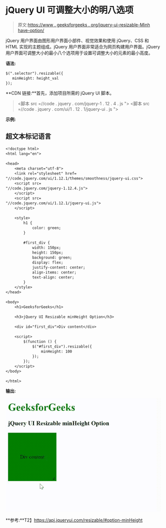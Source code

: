 # jQuery UI 可调整大小的明八选项

> 原文:[https://www . geeksforgeeks . org/jquery-ui-resizable-Minh have-option/](https://www.geeksforgeeks.org/jquery-ui-resizable-minheight-option/)

jQuery 用户界面由图形用户界面小部件、视觉效果和使用 jQuery、CSS 和 HTML 实现的主题组成。jQuery 用户界面非常适合为网页构建用户界面。jQuery 用户界面可调整大小的最小八个选项用于设置可调整大小的元素的最小高度。

**语法:**

```
$(".selector").resizable({
   minHeight: height_val
});
```

**CDN 链接:**首先，添加项目所需的 jQuery UI 脚本。

> <link rel="”stylesheet”" href="”//code.jquery.com/ui/1.12.1/themes/smoothness/jquery-ui.css”">
> <脚本 src =//code . jquery . com/jquery-1 . 12 . 4 . js "></脚本>
> <脚本 src =//code . jquery . com/ui/1 . 12 . 1/jquery-ui . js "></脚本>

**示例:**

## 超文本标记语言

```
<!doctype html>
<html lang="en">

<head>
    <meta charset="utf-8">
    <link rel="stylesheet" href=
"//code.jquery.com/ui/1.12.1/themes/smoothness/jquery-ui.css">
    <script src=
"//code.jquery.com/jquery-1.12.4.js">
    </script>
    <script src=
"//code.jquery.com/ui/1.12.1/jquery-ui.js">
    </script>

    <style>
        h1 {
            color: green;
        }

        #first_div {
            width: 150px;
            height: 150px;
            background: green;
            display: flex;
            justify-content: center;
            align-items: center;
            text-align: center;
        }
    </style>
</head>

<body>
    <h1>GeeksforGeeks</h1>

    <h3>jQuery UI Resizable minHeight Option</h3>

    <div id="first_div">Div content</div>

    <script>
        $(function () {
            $("#first_div").resizable({
                minHeight: 100
            });
        });
    </script>
</body>

</html>
```

**输出:**

![](img/70c969002e77092d765acfa44c099b5c.png)

**参考:**T2】https://api.jqueryui.com/resizable/#option-minHeight